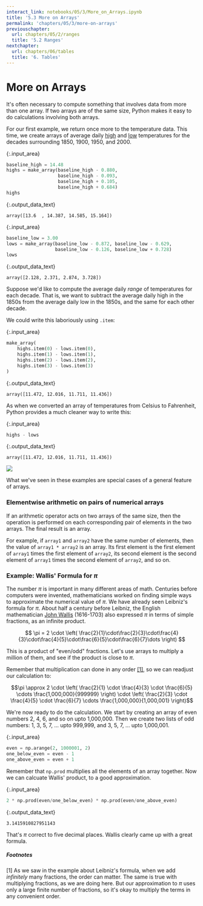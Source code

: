 ```yaml
---
interact_link: notebooks/05/3/More_on_Arrays.ipynb
title: '5.3 More on Arrays'
permalink: 'chapters/05/3/more-on-arrays'
previouschapter:
  url: chapters/05/2/ranges
  title: '5.2 Ranges'
nextchapter:
  url: chapters/06/tables
  title: '6. Tables'
---
```


# More on Arrays
It's often necessary to compute something that involves data from more than one array. If two arrays are of the same size, Python makes it easy to do calculations involving both arrays.

For our first example, we return once more to the temperature data.  This time, we create arrays of average daily [high](http://berkeleyearth.lbl.gov/auto/Regional/TMAX/Text/global-land-TMAX-Trend.txt) and [low](http://berkeleyearth.lbl.gov/auto/Regional/TMIN/Text/global-land-TMIN-Trend.txt) temperatures for the decades surrounding 1850, 1900, 1950, and 2000.


{:.input_area}
```python
baseline_high = 14.48
highs = make_array(baseline_high - 0.880, 
                   baseline_high - 0.093,
                   baseline_high + 0.105, 
                   baseline_high + 0.684)
highs
```




{:.output_data_text}
```
array([13.6  , 14.387, 14.585, 15.164])
```




{:.input_area}
```python
baseline_low = 3.00
lows = make_array(baseline_low - 0.872, baseline_low - 0.629,
                  baseline_low - 0.126, baseline_low + 0.728)
lows
```




{:.output_data_text}
```
array([2.128, 2.371, 2.874, 3.728])
```



Suppose we'd like to compute the average daily *range* of temperatures for each decade.  That is, we want to subtract the average daily high in the 1850s from the average daily low in the 1850s, and the same for each other decade.

We could write this laboriously using `.item`:


{:.input_area}
```python
make_array(
    highs.item(0) - lows.item(0),
    highs.item(1) - lows.item(1),
    highs.item(2) - lows.item(2),
    highs.item(3) - lows.item(3)
)
```




{:.output_data_text}
```
array([11.472, 12.016, 11.711, 11.436])
```



As when we converted an array of temperatures from Celsius to Fahrenheit, Python provides a much cleaner way to write this:


{:.input_area}
```python
highs - lows
```




{:.output_data_text}
```
array([11.472, 12.016, 11.711, 11.436])
```



<img src="{{ site.baseurl }}/images/array_subtraction.png" />

What we've seen in these examples are special cases of a general feature of arrays.

### Elementwise arithmetic on pairs of numerical arrays
If an arithmetic operator acts on two arrays of the same size, then the operation is performed on each corresponding pair of elements in the two arrays. The final result is an array. 

For example, if `array1` and `array2` have the same number of elements, then the value of `array1 * array2` is an array. Its first element is the first element of `array1` times the first element of `array2`, its second element is the second element of `array1` times the second element of `array2`, and so on.

### Example: Wallis' Formula for $\pi$ ###
The number $\pi$ is important in many different areas of math. Centuries before computers were invented, mathematicians worked on finding simple ways to approximate the numerical value of $\pi$. We have already seen Leibniz's formula for $\pi$. About half a century before Leibniz, the English mathematician [John Wallis](https://en.wikipedia.org/wiki/John_Wallis) (1616-1703) also expressed $\pi$ in terms of simple fractions, as an infinite product.

$$
\pi = 2 \cdot \left( \frac{2}{1}\cdot\frac{2}{3}\cdot\frac{4}{3}\cdot\frac{4}{5}\cdot\frac{6}{5}\cdot\frac{6}{7}\dots \right)
$$

This is a product of "even/odd" fractions. Let's use arrays to multiply a million of them, and see if the product is close to $\pi$.

Remember that multiplication can done in any order [[1]](#footnotes), so we can readjust our calculation to:

$$\pi \approx 2 \cdot \left( \frac{2}{1} \cdot \frac{4}{3} \cdot \frac{6}{5} \cdots \frac{1,000,000}{999999} \right) \cdot \left( \frac{2}{3} \cdot \frac{4}{5} \cdot \frac{6}{7} \cdots \frac{1,000,000}{1,000,001} \right)$$

We're now ready to do the calculation. We start by creating an array of even numbers 2, 4, 6, and so on upto 1,000,000. Then we create two lists of odd numbers: 1, 3, 5, 7, ... upto 999,999, and 3, 5, 7, ... upto 1,000,001.


{:.input_area}
```python
even = np.arange(2, 1000001, 2)
one_below_even = even - 1
one_above_even = even + 1
```

Remember that `np.prod` multiplies all the elements of an array together. Now we can calcuate Wallis' product, to a good approximation.


{:.input_area}
```python
2 * np.prod(even/one_below_even) * np.prod(even/one_above_even)
```




{:.output_data_text}
```
3.1415910827951143
```



That's $\pi$ correct to five decimal places.  Wallis clearly came up with a great formula.

<a id='footnotes'></a>
##### Footnotes
[1] As we saw in the example about Leibniz's formula, when we add  *infinitely* many fractions, the order can matter. The same is true with multiplying fractions, as we are doing here. But our approximation to $\pi$ uses only a large finite number of fractions, so it's okay to multiply the terms in any convenient order.
